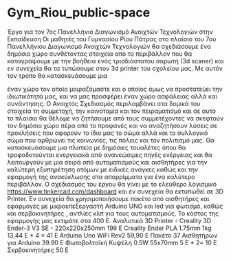 # Gym_Riou_public-space
Έργο για τον 7ος Πανελλήνιο Διαγωνισμό Ανοιχτών Τεχνολογιών στην Εκπαίδευση
Οι μαθητές του Γυμνασίου Ρίου Πάτρας στο πλαίσιο του 7ου Πανελλήνιου Διαγωνισμό Ανοιχτών Τεχνολογιών θα σχεδιάσουμε ένα δημόσιο χώρο συνθέτοντας στοιχεία από το περιβάλλον που θα καταγράψουμε με την βοήθεια ενός τρισδιάστατου σαρωτή (3d scaner) και εν συνεχεία θα τα τυπώσουμε στον 3d printer του σχολείου μας.
Με αυτόν τον τρόπο θα κατασκευάσουμε μια 

έναν χώρο τον οποίο μοιραζόμαστε και ο οποίος όμως να προστατεύει την ιδιωτικότητά μας, και να μας προσφέρει έναν χώρο ασφάλειας αλλά και συνάντησης. Ο Ανοιχτός Σχεδιασμός περιλαμβάνει στα δομικά του στοιχεία τη συμμετοχή, την καινοτομία και τον πειραματισμό και σε αυτό το πλαίσιο θα θέλαμε να ζητήσουμε από τους συμμετέχοντες να σκεφτούν τον δημόσιο χώρο πέρα από το προφανές και να αναζητήσουν λύσεις σε προκλήσεις που αφορούν το ίδιο μας το σώμα αλλά και το συλλογικό σώμα που αρθρώνει τις κοινωνίες, τις πόλεις και τον πολιτισμό μας. Θα κατασκευάσουμε μια πλατεία με δημόσιες τουαλέτες όπου θα τροφοδοτούνται ενεργειακά από ανανεώσιμες πηγές ενέργειας και θα λειτουργούν με μία σειρά από αυτοματισμούς και αισθητήρες για την καλύτερη εξυπηρέτηση ατόμων με ειδικές ανάγκες καθώς και την εφαρμογή της ανακύκλωσης στα απορρίμματα για ένα καλύτερο περιβάλλον. Ο σχεδιασμός του έργου θα γίνει με το ελεύθερο λογισμικό https://www.tinkercad.com/dashboard και εν συνεχεία θα εκτυπωθεί σε 3D Printer. Εν συνεχεία θα χρησιμοποιήσουμε πακέτο από αισθητήρες και εφαρμογές με μικροεπεξεργαστή Arduino UNO και led για φωτισμό, καθώς και σερβοκινητήρες , αντλίες κλπ για τους αυτοματισμούς. Το κόστος της εφαρμογής μας εκτιμάτε στα 400 Ε. Αναλυτικά 3D Printer - Creality 3D Ender-3 V3 SE - 220x220x250mm 199 Ε Creality Ender PLA 1.75mm 1kg 13,44 Ε * 4 = 41 Ε Arduino Uno WiFi Rev2 59,90 Ε Πακέτο 37 Αισθητήρων για Arduino 39.90 Ε Φωτοβολταϊκή Κυψέλη 0.5W 55x70mm 5 Ε * 2= 10 Ε Σερβοκινητήρες 50 Ε
